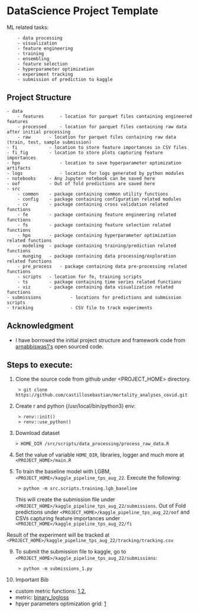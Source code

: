 # DataScience Project Template

ML related tasks:

		- data processing
		- visualization
		- feature engineering
		- training
		- ensembling
		- feature selection
		- hyperparameter optimization
		- experiment tracking
		- submission of prediction to kaggle

## Project Structure
```
- data				
    - features	 	- location for parquet files containing engineered features
    - processed	 	- location for parquet files containing raw data after initial processing
    - raw	 	- location for parquet files containing raw data (train, test, sample submission)
- fi 		 	- location to store feature importances in CSV files
- fi_fig 	 	- location to store plots capturing feature importances
- hpo            	- location to save hyperparameter optimization artifacts
- logs           	- location for logs generated by python modules 
- notebooks	 	- Any Jupyter notebook can be saved here
- oof		 	- Out of fold predictions are saved here
- src			
	- common	- package containing common utility functions
	- config	- package containing configuration related modules
	- cv		- package containing cross validation related functions
	- fe		- package containing feature engineering related functions
	- fs		- package containing feature selection related functions
	- hpo		- package containing hyperparameter optimization related functions
	- modeling	- package containing training/prediction related functions
	- munging	- package containing data processing/exploration related functions
	- pre_process	- package containing data pre-processing related functions
	- scripts	- location for fe, training scripts
	- ts		- package containing time series related functions
	- viz		- package containing data visualization related functions
- submissions           - locations for predictions and submission scripts
- tracking              - CSV file to track experiments
```

## Acknowledgment
- I have borrowed the initial project structure and framework code from [arnabbiswas1's](https://github.com/arnabbiswas1/kaggle_pipeline_tps_aug_22) open sourced code.

## Steps to execute:

1. Clone the source code from github under <PROJECT_HOME> directory.

        > git clone https://github.com/castillosebastian/mortality_analyses_covid.git
    
2. Create r and python (/usr/local/bin/python3) env:
        
        > renv::init()
        > renv::use_python()

3.  Download dataset 

        > HOME_DIR /src/scripts/data_processing/process_raw_data.R

5. Set the value of variable `HOME_DIR`, libraries, logger and much more at `<PROJECT_HOME>/main.R` 


8. To train the baseline model with LGBM, `<PROJECT_HOME>/kaggle_pipeline_tps_aug_22`. Execute the following:

        > python -m src.scripts.training.lgb_baseline

     This will create the submission file under `<PROJECT_HOME>/kaggle_pipeline_tps_aug_22/submissions`. Out of Fold predictions under `<PROJECT_HOME>/kaggle_pipeline_tps_aug_22/oof` and CSVs capturing feature importances under `<PROJECT_HOME>/kaggle_pipeline_tps_aug_22/fi`

Result of the experiment will be tracked at `<PROJECT_HOME>/kaggle_pipeline_tps_aug_22/tracking/tracking.csv`

9. To submit the submission file to kaggle, go to `<PROJECT_HOME>/kaggle_pipeline_tps_aug_22/submissions`:

        > python -m submissions_1.py
        
        
        
10. Important Bib

- custom metric functions: [1](https://towardsdatascience.com/custom-loss-functions-for-gradient-boosting-f79c1b40466d),[2](https://github.com/manifoldai/mf-eng-public/blob/master/notebooks/custom_loss_lightgbm.ipynb),
- metric: [binary_logloss](https://towardsdatascience.com/intuition-behind-log-loss-score-4e0c9979680a#:~:text=Log%2Dloss%20is%20indicative%20of,is%20the%20log%2Dloss%20value.)
- hpyer parameters optimization grid: [1](https://github.com/Microsoft/LightGBM/issues/695) 
